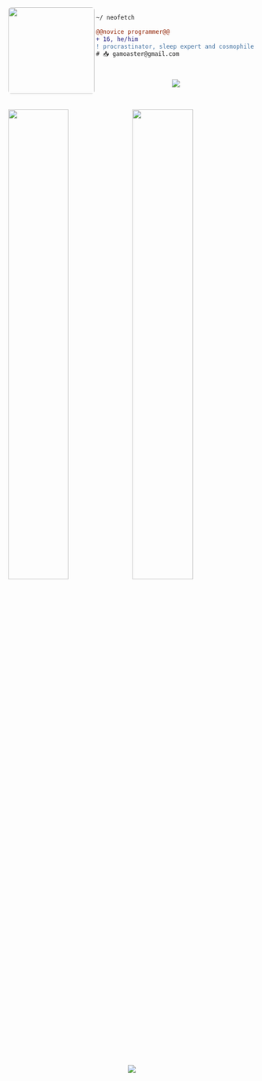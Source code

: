 <img align="left" height="176" src="https://i.pinimg.com/originals/51/f7/be/51f7bef796145f88d561caebb930298d.gif" style="border-radius: 6px"/>

```diff
~/ neofetch

@@novice programmer@@
+ 16, he/him 
! procrastinator, sleep expert and cosmophile
# 📥 gamoaster@gmail.com

```
<br>
<p align="center">
  <a href="https://skillicons.dev">
    <img src="https://skillicons.dev/icons?i=python,golang,vscode,androidstudio,rust,php,cpp,nodejs,sass,redux" />
  </a>
</p>
<br>

<p align="left">
  <img width="49.5%" src="https://github-readme-stats.vercel.app/api?username=ISROHarsh&show_icons=true&theme=midnight-purple&hide_border=true" />
    <img width="49.5%" src="https://github-readme-streak-stats.herokuapp.com/?user=ISROHarsh&theme=midnight-purple&hide_border=true" />
  </a>
</p>

<p align="center">
	<img src="https://lanyard-profile-readme.vercel.app/api/737912201981067314?hideTimestamp=true&hideBadges=true"/>
</p>
